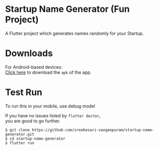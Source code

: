# Startup Name Generator (Fun Project)  

A Flutter project which generates names randomly for your Startup.  

# Downloads  

For Android-based devices:  
[Click here](https://github.com/sreekesari-vangeepuram/startup-name-generator/releases/download/v1/startup-namer-generator.apk) to download the `apk` of the app.

# Test Run  

To run this in your mobile, use debug mode!  
  
If you have no issues listed by `flutter doctor`,  
you are good to go further.  

```console
$ git clone https://github.com/sreekesari-vangeepuram/startup-name-generator.git
$ cd startup-name-generator
$ flutter run
```


